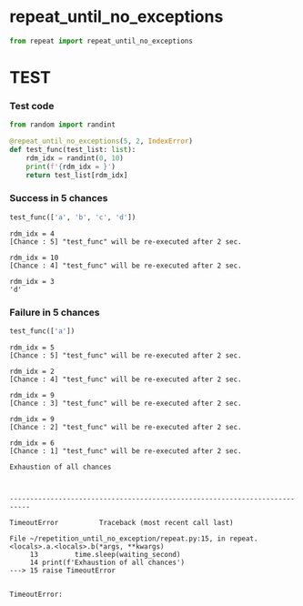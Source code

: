 # repeat_until_no_exceptions
```python
from repeat import repeat_until_no_exceptions
```

# TEST

### Test code


```python
from random import randint

@repeat_until_no_exceptions(5, 2, IndexError)
def test_func(test_list: list):
    rdm_idx = randint(0, 10)
    print(f'{rdm_idx = }')
    return test_list[rdm_idx]
```

### Success in 5 chances


```python
test_func(['a', 'b', 'c', 'd'])
```

    rdm_idx = 4
    [Chance : 5] "test_func" will be re-executed after 2 sec.
    
    rdm_idx = 10
    [Chance : 4] "test_func" will be re-executed after 2 sec.
    
    rdm_idx = 3
    'd'



### Failure in 5 chances


```python
test_func(['a'])
```

    rdm_idx = 5
    [Chance : 5] "test_func" will be re-executed after 2 sec.
    
    rdm_idx = 2
    [Chance : 4] "test_func" will be re-executed after 2 sec.
    
    rdm_idx = 9
    [Chance : 3] "test_func" will be re-executed after 2 sec.
    
    rdm_idx = 9
    [Chance : 2] "test_func" will be re-executed after 2 sec.
    
    rdm_idx = 6
    [Chance : 1] "test_func" will be re-executed after 2 sec.
    
    Exhaustion of all chances



    ---------------------------------------------------------------------------

    TimeoutError          Traceback (most recent call last)

    File ~/repetition_until_no_exception/repeat.py:15, in repeat.<locals>.a.<locals>.b(*args, **kwargs)
         13         time.sleep(waiting_second)
         14 print(f'Exhaustion of all chances')
    ---> 15 raise TimeoutError


    TimeoutError: 

